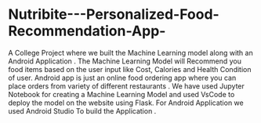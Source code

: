 # Nutribite---Personalized-Food-Recommendation-App-
A College Project where we built the Machine Learning model along with an Android Application . The Machine Learning Model will Recommend you food items based on the user input like Cost, Calories and Health Condition of user. Android app is just an online food ordering app where you can place orders from variety of different restaurants .
We have used Jupyter Notebook for creating a Machine Learning Model and used VsCode to deploy the model on the website using Flask. 
For Android Application we used Android Studio To build the Application . 
